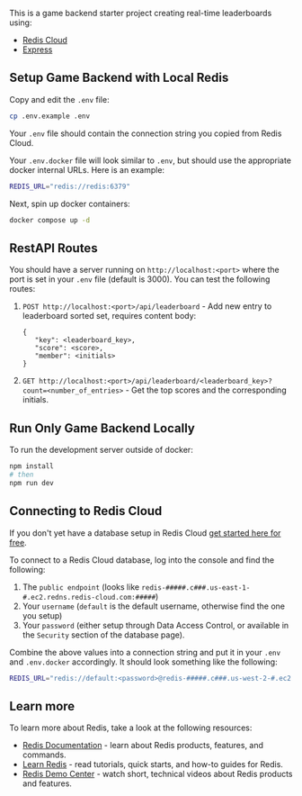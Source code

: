 This is a game backend starter project creating real-time leaderboards using:

- [Redis Cloud](https://redis.io/try-free/)
- [Express](https://expressjs.com/)

## Setup Game Backend with Local Redis

Copy and edit the `.env` file:

```bash
cp .env.example .env
```

Your `.env` file should contain the connection string you copied from Redis Cloud.

Your `.env.docker` file will look similar to `.env`, but should use the appropriate docker internal URLs. Here is
an example:

```bash
REDIS_URL="redis://redis:6379"
```

Next, spin up docker containers:

```bash
docker compose up -d
```

## RestAPI Routes
You should have a server running on `http://localhost:<port>` where the port is set in your `.env` file (default is 3000). You can test the following routes:

1. `POST http://localhost:<port>/api/leaderboard` - Add new entry to leaderboard sorted set, requires content body:

   ```
   {
      "key": <leaderboard_key>,
      "score": <score>,
      "member": <initials>
   }
   ```

2. `GET http://localhost:<port>/api/leaderboard/<leaderboard_key>?count=<number_of_entries>` - Get the top scores and the corresponding initials.



## Run Only Game Backend Locally

To run the development server outside of docker:

```bash
npm install
# then
npm run dev
```


## Connecting to Redis Cloud

If you don't yet have a database setup in Redis Cloud [get started here for free](https://redis.io/try-free/).

To connect to a Redis Cloud database, log into the console and find the following:

1. The `public endpoint` (looks like `redis-#####.c###.us-east-1-#.ec2.redns.redis-cloud.com:#####`)
1. Your `username` (`default` is the default username, otherwise find the one you setup)
1. Your `password` (either setup through Data Access Control, or available in the `Security` section of the database
   page).

Combine the above values into a connection string and put it in your `.env` and `.env.docker` accordingly. It should
look something like the following:

```bash
REDIS_URL="redis://default:<password>@redis-#####.c###.us-west-2-#.ec2.redns.redis-cloud.com:#####"
```


## Learn more

To learn more about Redis, take a look at the following resources:

- [Redis Documentation](https://redis.io/docs/latest/) - learn about Redis products, features, and commands.
- [Learn Redis](https://redis.io/learn/) - read tutorials, quick starts, and how-to guides for Redis.
- [Redis Demo Center](https://redis.io/demo-center/) - watch short, technical videos about Redis products and features.
